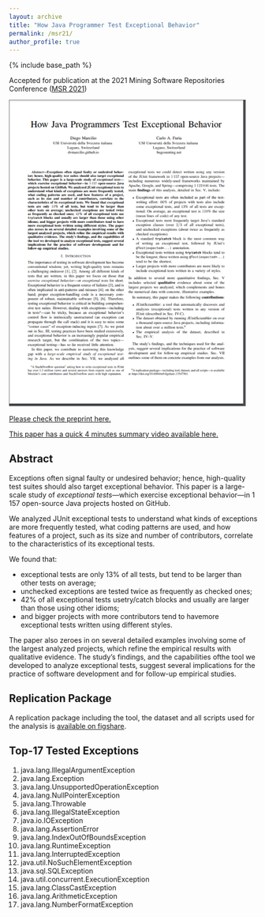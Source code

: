 ```yaml
---
layout: archive
title: "How Java Programmer Test Exceptional Behavior"
permalink: /msr21/
author_profile: true
---
```


{% include base_path %} 

Accepted for publication at the 2021 Mining Software Repositories Conference ([MSR 2021](https://2021.msrconf.org/track/msr-2021-technical-papers))

<img src="/images/msr21-first-page.png" width="480">

<i class="fas fa-fw fa-file-pdf" aria-hidden="true"></i> [Please check the preprint here.](https://dvmarcilio.github.io/papers/msr2021.pdf)

<i class="fas fa-fw fa-video" aria-hidden="true"></i> [This paper has a quick 4 minutes summary video available here.]()

## Abstract

Exceptions often signal faulty or undesired behavior; hence, high-quality test suites should also target exceptional behavior. 
This paper is a large-scale study of _exceptional tests_—which exercise exceptional behavior—in 1 157 open-source Java projects hosted on GitHub.

We analyzed JUnit exceptional tests to understand what kinds of exceptions are more frequently tested, what coding patterns are used, and how features of a project, such as its size and number of contributors, correlate to the characteristics of its exceptional tests. 

We found that:

- exceptional tests are only 13% of all tests, but tend to be larger than other tests on average; 
- unchecked exceptions are tested twice as frequently as checked ones;
- 42% of all exceptional tests usetry/catch blocks and usually are larger than those using other idioms; 
- and bigger projects with more contributors tend to havemore exceptional tests written using different styles. 

The paper also zeroes in on several detailed examples involving some of the largest analyzed projects, which refine the empirical results with qualitative evidence. 
The study’s findings, and the capabilities ofthe tool we developed to analyze exceptional tests, suggest several implications for the practice of software development and for follow-up empirical studies.

## Replication Package

A replication package including the tool, the dataset and all scripts used for the analysis is [available on figshare](https://doi.org/10.6084/m9.figshare.13547561).

## Top-17 Tested Exceptions

1. java.lang.IllegalArgumentException
1. java.lang.Exception
1. java.lang.UnsupportedOperationException
1. java.lang.NullPointerException
1. java.lang.Throwable
1. java.lang.IllegalStateException
1. java.io.IOException
1. java.lang.AssertionError
1. java.lang.IndexOutOfBoundsException
1. java.lang.RuntimeException
1. java.lang.InterruptedException
1. java.util.NoSuchElementException
1. java.sql.SQLException
1. java.util.concurrent.ExecutionException
1. java.lang.ClassCastException
1. java.lang.ArithmeticException
1. java.lang.NumberFormatException
